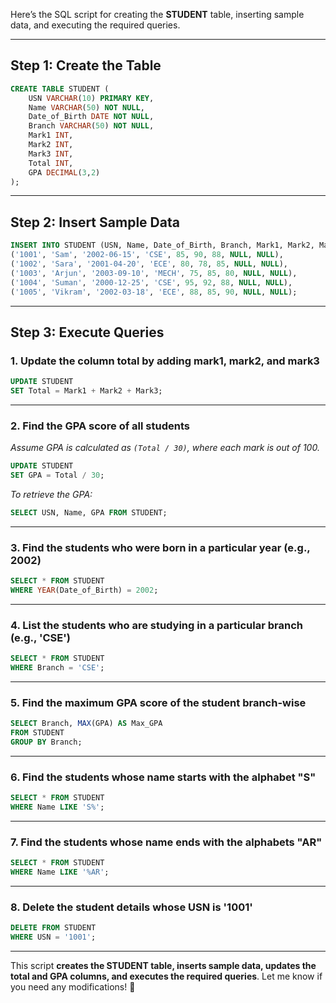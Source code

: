 Here’s the SQL script for creating the **STUDENT** table, inserting sample data, and executing the required queries.

---

## **Step 1: Create the Table**
```sql
CREATE TABLE STUDENT (
    USN VARCHAR(10) PRIMARY KEY,
    Name VARCHAR(50) NOT NULL,
    Date_of_Birth DATE NOT NULL,
    Branch VARCHAR(50) NOT NULL,
    Mark1 INT,
    Mark2 INT,
    Mark3 INT,
    Total INT,
    GPA DECIMAL(3,2)
);
```

---

## **Step 2: Insert Sample Data**
```sql
INSERT INTO STUDENT (USN, Name, Date_of_Birth, Branch, Mark1, Mark2, Mark3, Total, GPA) VALUES
('1001', 'Sam', '2002-06-15', 'CSE', 85, 90, 88, NULL, NULL),
('1002', 'Sara', '2001-04-20', 'ECE', 80, 78, 85, NULL, NULL),
('1003', 'Arjun', '2003-09-10', 'MECH', 75, 85, 80, NULL, NULL),
('1004', 'Suman', '2000-12-25', 'CSE', 95, 92, 88, NULL, NULL),
('1005', 'Vikram', '2002-03-18', 'ECE', 88, 85, 90, NULL, NULL);
```

---

## **Step 3: Execute Queries**
### **1. Update the column total by adding mark1, mark2, and mark3**
```sql
UPDATE STUDENT
SET Total = Mark1 + Mark2 + Mark3;
```

---

### **2. Find the GPA score of all students**
_Assume GPA is calculated as `(Total / 30)`, where each mark is out of 100._  
```sql
UPDATE STUDENT
SET GPA = Total / 30;
```

_To retrieve the GPA:_
```sql
SELECT USN, Name, GPA FROM STUDENT;
```

---

### **3. Find the students who were born in a particular year (e.g., 2002)**
```sql
SELECT * FROM STUDENT
WHERE YEAR(Date_of_Birth) = 2002;
```

---

### **4. List the students who are studying in a particular branch (e.g., 'CSE')**
```sql
SELECT * FROM STUDENT
WHERE Branch = 'CSE';
```

---

### **5. Find the maximum GPA score of the student branch-wise**
```sql
SELECT Branch, MAX(GPA) AS Max_GPA
FROM STUDENT
GROUP BY Branch;
```

---

### **6. Find the students whose name starts with the alphabet "S"**
```sql
SELECT * FROM STUDENT
WHERE Name LIKE 'S%';
```

---

### **7. Find the students whose name ends with the alphabets "AR"**
```sql
SELECT * FROM STUDENT
WHERE Name LIKE '%AR';
```

---

### **8. Delete the student details whose USN is '1001'**
```sql
DELETE FROM STUDENT
WHERE USN = '1001';
```

---

This script **creates the STUDENT table, inserts sample data, updates the total and GPA columns, and executes the required queries**. Let me know if you need any modifications! 🚀